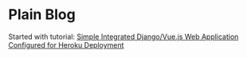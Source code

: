 # Plain Blog

Started with tutorial:
[Simple Integrated Django/Vue.js Web Application Configured for Heroku Deployment](https://medium.com/@williamgnlee/simple-integrated-django-vue-js-web-application-configured-for-heroku-deployment-c4bd2b37aa70)